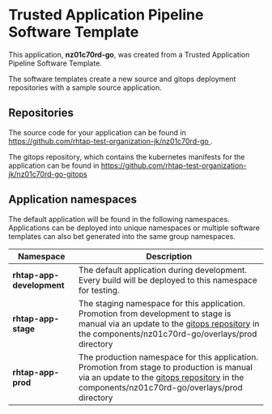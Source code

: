 # Trusted Application Pipeline Software Template

This application, **nz01c70rd-go**, was created from a Trusted Application Pipeline Software Template.

The software templates create a new source and gitops deployment repositories with a sample source application. 

## Repositories

The source code for your application can be found in [https://github.com/rhtap-test-organization-jk/nz01c70rd-go ](https://github.com/rhtap-test-organization-jk/nz01c70rd-go ).
 
The gitops repository, which contains the kubernetes manifests for the application can be found in 
[https://github.com/rhtap-test-organization-jk/nz01c70rd-go-gitops ](https://github.com/rhtap-test-organization-jk/nz01c70rd-go-gitops ) 

## Application namespaces 

The default application will be found in the following namespaces. Applications can be deployed into unique namespaces or multiple software templates can also bet generated into the same group namespaces.  

|  Namespace   |  Description   |  
| -------- | -------- |   
| **rhtap-app-development** | The default application during development. Every build will be deployed to this namespace for testing. | 
| **rhtap-app-stage** | The staging namespace for this application. Promotion from development to stage is manual via an update to the [gitops repository](https://github.com/rhtap-test-organization-jk/nz01c70rd-go-gitops ) in the components/nz01c70rd-go/overlays/prod directory |  
| **rhtap-app-prod** | The production namespace for this application. Promotion from stage to production is manual via an update to the [gitops repository](https://github.com/rhtap-test-organization-jk/nz01c70rd-go-gitops ) in the components/nz01c70rd-go/overlays/prod directory | 